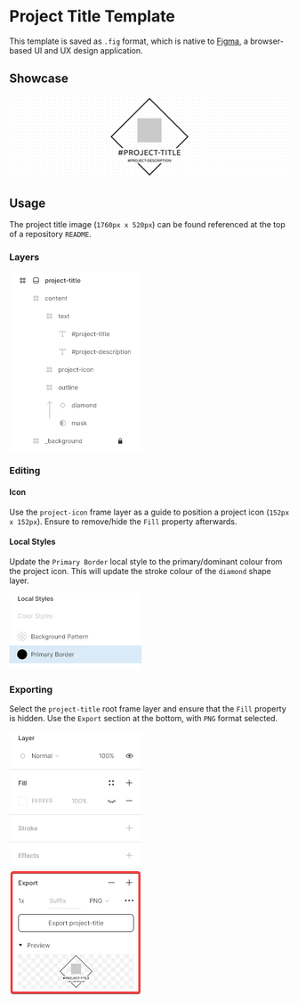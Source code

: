 # Project Title Template

This template is saved as `.fig` format, which is native to [Figma](https://www.figma.com/), a browser-based UI and UX design application.

## Showcase

![showcase](./.assets/showcase.png)

## Usage

The project title image (`1760px x 520px`) can be found referenced at the top of a repository `README`.

### Layers

![layers](./.assets/layers.png)

### Editing

#### Icon

Use the `project-icon` frame layer as a guide to position a project icon (`152px x 152px`). Ensure to remove/hide the `Fill` property afterwards.

#### Local Styles

Update the `Primary Border` local style to the primary/dominant colour from the project icon. This will update the stroke colour of the `diamond` shape layer.

![local-styles](./.assets/local-styles.png)

### Exporting

Select the `project-title` root frame layer and ensure that the `Fill` property is hidden. Use the `Export` section at the bottom, with `PNG` format selected.

![export](./.assets/export.png)
